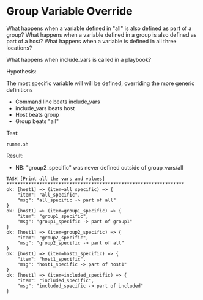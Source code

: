 Group Variable Override
=======================

What happens when a variable defined in "all" is also defined as part of a group? What happens when a variable defined in a group is also defined as part of a host? What happens when a variable is defined in all three locations?

What happens when include_vars is called in a playbook?

Hypothesis:

The most specific variable will will be defined, overriding the more generic definitions

* Command line beats include_vars
* include_vars beats host
* Host beats group
* Group beats "all"

Test:

`runme.sh`

Result:

* NB: "group2_specific" was never defined outside of group_vars/all

```
TASK [Print all the vars and values] *****************************************************************
ok: [host1] => (item=all_specific) => {
    "item": "all_specific",
    "msg": "all_specific -> part of all"
}
ok: [host1] => (item=group1_specific) => {
    "item": "group1_specific",
    "msg": "group1_specific -> part of group1"
}
ok: [host1] => (item=group2_specific) => {
    "item": "group2_specific",
    "msg": "group2_specific -> part of all"
}
ok: [host1] => (item=host1_specific) => {
    "item": "host1_specific",
    "msg": "host1_specific -> part of host1"
}
ok: [host1] => (item=included_specific) => {
    "item": "included_specific",
    "msg": "included_specific -> part of included"
}
```
